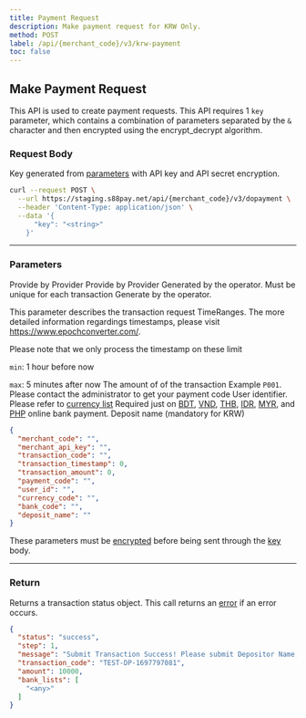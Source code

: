 ```yaml
---
title: Payment Request
description: Make payment request for KRW Only.
method: POST
label: /api/{merchant_code}/v3/krw-payment
toc: false
---
```


<x-row>
<x-col class="md:max-w-lg">

## Make Payment Request

This API is used to create payment requests. This API requires 1 `key` parameter, which contains a combination of parameters separated by the `&` character and then encrypted using the encrypt_decrypt algorithm.

### Request Body

<x-properties>
  <x-property name="key" type="string" required>
  
  Key generated from [parameters](#parameters) with API key and API secret encryption.
  </x-property>
</x-properties>

</x-col>
<x-col sticky>

```bash title="cURL"
curl --request POST \
  --url https://staging.s88pay.net/api/{merchant_code}/v3/dopayment \
  --header 'Content-Type: application/json' \
  --data '{
      "key": "<string>"
    }'
```

</x-col>
</x-row>

---

<x-row>
<x-col class="md:max-w-lg">

### Parameters

<x-properties>
  <x-property name="merchant_code" type="string" required>
    Provide by Provider
  </x-property>
  <x-property name="merchant_api_key" type="string" required>
    Provide by Provider
  </x-property>
  <x-property name="transaction_code" type="string" required>
    Generated by the operator. Must be unique for each transaction
  </x-property>
  <x-property name="transaction_timestamp" type="integer" required>
  Generate by the operator. 
  
  This parameter describes the transaction request
  TimeRanges. The more detailed information regardings timestamps, please visit https://www.epochconverter.com/.

  Please note that we only process the timestamp on these limit

  `min`: 1 hour before now

  `max`: 5 minutes after now
  </x-property>
  <x-property name="transaction_amount" type="double" required>
    The amount of of the transaction
  </x-property>
  <x-property name="payment_code" type="string" required>
    Example `P001`. Please contact the administrator to get your payment code
  </x-property>
  <x-property name="user_id" type="string" required>
    User identifier.
  </x-property>
  <x-property name="currency_code" type="string" required>
    Please refer to [currency list](/docs/currency)
  </x-property>
  <x-property name="bank_code" type="double" required>
    Required just on  [BDT](/docs/bank/bdt), [VND](/docs/bank/vnd), [THB](/docs/bank/thb), [IDR](/docs/bank/idr), [MYR](/docs/bank/myr), and [PHP](/docs/bank/php) online bank payment.
  </x-property>
  <x-property name="deposit_name" type="string" required>
    Deposit name (mandatory for KRW)
  </x-property>
</x-properties>

</x-col>
<x-col sticky>

```json title="Parameters Object"
{
  "merchant_code": "",
  "merchant_api_key": "",
  "transaction_code": "",
  "transaction_timestamp": 0, 
  "transaction_amount": 0,
  "payment_code": "",
  "user_id": "",
  "currency_code": "",
  "bank_code": "",
  "deposit_name": "" 
}
```

These parameters must be [encrypted](/api/authentication) before being sent through the [key](#request-body) body.

</x-col>
</x-row>

---

<x-row>
<x-col class="lg:max-w-md">

### Return

Returns a transaction status object. This call returns an [error](/api/errors) if an error occurs.

</x-col>
<x-col sticky>

```json title="Response"
{
  "status": "success",
  "step": 1,
  "message": "Submit Transaction Success! Please submit Depositor Name, Bank Code and Account Number.",
  "transaction_code": "TEST-DP-1697797081",
  "amount": 10000,
  "bank_lists": [
    "<any>"
  ]
}
```

</x-col>
</x-row>
